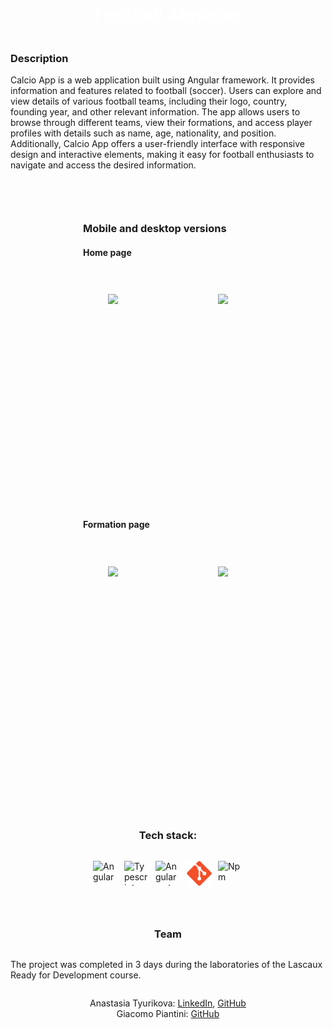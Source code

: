 <body>
<div style="display: flex; align-items: center; justify-content: center; flex-direction: column;">
      
<div style="display: flex; gap: 10px;  flex-direction: column; align-items: center; justify-content: center;">
  <h1  align="center" style="color: white;"> Football Almanac
  <!-- <p align="center"><img src="https://i.postimg.cc/Xv1MgmX0/Capture.png" style="width: 150px; padding: 20px;"></p></h1>  --> 
</div> 

<div>
  <h3 align="left">Description</h3>
    <p  align="left"> Calcio App is a web application built using Angular framework. It provides information and features related to football (soccer). Users can explore and view details of various football teams, including their logo, country, founding year, and other relevant information. The app allows users to browse through different teams, view their formations, and access player profiles with details such as name, age, nationality, and position. Additionally, Calcio App offers a user-friendly interface with responsive design and interactive elements, making it easy for football enthusiasts to navigate and access the desired information. </p>
   <br>

</div>          
<hr>

<div>
    <h3 align="left">Mobile and desktop versions</h3>
      <h4 align="left">Home page</h4>
  <div style="display: flex; gap: 5rem;  flex-direction: row;
        align-items: center; justify-content: center;">
   <img src='https://i.postimg.cc/zBcJdw4T/mobile.png' style="height: 300px; padding: 20px; margin: 20px;" /> 
    <img src='https://i.postimg.cc/d3GVLkSd/desktop.png' style="height: 300px; padding: 20px; margin: 20px;" /> 
    </div>
      <h4 align="left">Formation page</h4>
<div style="display: flex; gap: 5rem;  flex-direction: row;
        align-items: center; justify-content: center;">
   <img src='https://i.postimg.cc/hjyJ2bzB/mobile-3.png' style="height: 300px; padding: 20px; margin: 20px;" /> 
    <img src='https://i.postimg.cc/Y0zPc07M/mobile-2.pngg' style="height: 300px; padding: 20px; margin: 20px;" /> 
    </div>
   
</div>      

      
<hr>
             
<hr>
<div style="display: flex; flex-direction: column; align-items: center;">
  <h3>Tech stack:</h3>
  
<ul style="padding-left: 0; list-style: none; display: flex; gap: 10px;">
    <img style="width: 40px; padding: 0" src="https://angular.io/assets/images/logos/angular/angular.svg" alt="Angular" width="40" height="40">
    <img src="https://i.postimg.cc/B6Ry52nY/Typescript-logo-2020-svg.png" alt="Typescript" width="40" height="40">
    <img src="https://i.postimg.cc/QtcgP7qn/material.png" alt="Angular material" width="40" height="40">
    <img src="https://raw.githubusercontent.com/devicons/devicon/master/icons/git/git-original.svg" alt="Git" width="40" height="40">
    <img src="https://avatars.githubusercontent.com/u/6078720?s=200&v=4" alt="Npm" width="40" height="41">
  </ul>
</div>

<hr>

<div style="display: flex; flex-direction: column;  align-items: center;">
      <h3>Team</h3>
     <p>
       The project was completed in 3 days during the laboratories of the Lascaux Ready for Development course.
     </p>
      <ul style="list-style-type: none; padding: 0px; text-align: center;">
        <li>Anastasia Tyurikova:  <a href="https://www.linkedin.com/in/anastasia-tyurikova/"  target="_blank">LinkedIn</a>,  <a href="https://github.com/momonastia"  target="_blank">GitHub</a></li>
        <li>Giacomo Piantini:  <a href="https://github.com/GiacomoPiantini"  target="_blank">GitHub</a></li>
      </ul>
    </div>

</body>
